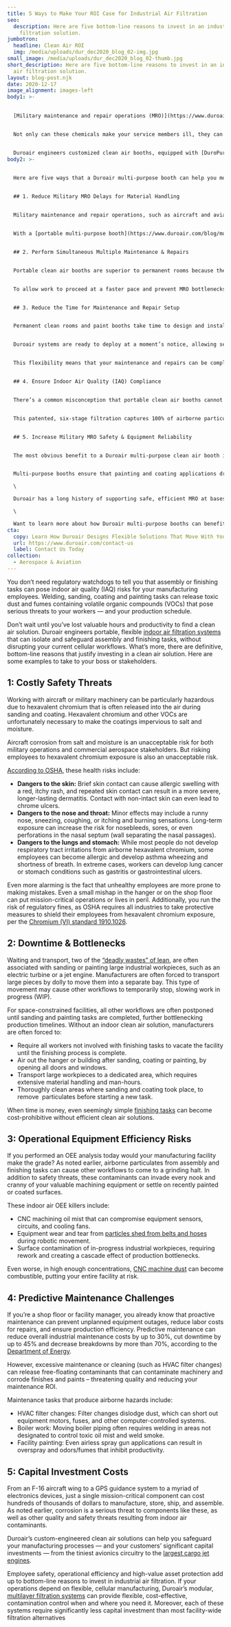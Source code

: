 ```yaml
---
title: 5 Ways to Make Your ROI Case for Industrial Air Filtration
seo:
  description: Here are five bottom-line reasons to invest in an industrial air
    filtration solution.
jumbotron:
  headline: Clean Air ROI
  img: /media/uploads/dur_dec2020_blog_02-img.jpg
small_image: /media/uploads/dur_dec2020_blog_02-thumb.jpg
short_description: Here are five bottom-line reasons to invest in an industrial
  air filtration solution.
layout: blog-post.njk
date: 2020-12-17
image_alignment: images-left
body1: >-
  

  [Military maintenance and repair operations (MRO)](https://www.duroair.com/industries/defense/) often require processes that can expose service members to airborne hazards. From coating propeller blades to prevent corrosion to sanding and painting MRAPs for redeployment, these processes release extremely toxic chemicals into the air, most notably hexavalent chromium, isocyanates and VOCs.


  Not only can these chemicals make your service members ill, they can also interfere with the quality of the final build, potentially resulting in a mission-critical failure. Until recently, permanent clean rooms and paint booths were the only option to keep military service members safe during MRO. But permanent clean rooms and paint booths are difficult and time consuming to build, and may be impossible to install on deadline in military bases, hangars, and other forward operating bases.


  Duroair engineers customized clean air booths, equipped with [DuroPure™ industrial air filtration](https://www.duroair.com/products/duropure/) together with a flexible [DuroRoom™ retractable enclosure](https://www.duroair.com/products/duroroom/). These multi-purpose booths can provide the same safety benefits of a permanent clean room, while saving time and expense.
body2: >-
  

  Here are five ways that a Duroair multi-purpose booth can help you more cost-effectively optimize MRO, while protecting your service members during essential maintenance and repair tasks.


  ## 1. Reduce Military MRO Delays for Material Handling


  Military maintenance and repair operations, such as aircraft and aviation MRO, may require moving colossal machines and parts. Many of these workpieces are large enough to shut down an entire hangar or facility when in transit to a permanent clean room. Relocating a large workpiece like a cargo plane engine into a clean room requires extensive material handling time and resources.


  With a [portable multi-purpose booth](https://www.duroair.com/blog/multi-chamber-clean-air-booth-offers-space-efficiency-with-maximum-flexibility), you bring the clean air to the part or equipment rather than the other way around. Not only does this reduce material handling time, it also increases work safety and reduces labor needs, since portable clean air booths are easier to move than massive pieces of equipment.


  ## 2. Perform Simultaneous Multiple Maintenance & Repairs


  Portable clean air booths are superior to permanent rooms because they allow your team to [conduct multiple work activities at once](https://www.duroair.com/resources/case-studies/military-base-eliminates-outsourcing-of-surface-prep-work-painting/). Instead of having to sand, then paint, then coat, your team can potentially be completing all three stages at once on three different parts — utilizing Duroair portable booths. These booths also come equipped with filtration systems that make it easy to simply change out the DuroPure filters in each booth for each maintenance task.


  To allow work to proceed at a faster pace and prevent MRO bottlenecks, Duroair’s clean air booths [can be customized for up to three chambers](https://www.duroair.com/blog/multi-chamber-clean-air-booth-offers-space-efficiency-with-maximum-flexibility), to suit whatever work you need done at that moment in time. With this flexible clean air system, your team isn’t limited to a fixed clean room layout.


  ## 3. Reduce the Time for Maintenance and Repair Setup


  Permanent clean rooms and paint booths take time to design and install, and time is a luxury that military MRO teams do not have. Furthermore, installing a permanent system may simply not be an option in forward operating bases where the situation is constantly in flux.


  Duroair systems are ready to deploy at a moment’s notice, allowing service members to get started right away on MRO tasks. When not in use, the booths can retract to 20% of their extended length for easy storage. This also maximizes your hangar or facility space for mission readiness.


  This flexibility means that your maintenance and repairs can be completed on time and that your enlisted personnel will have the reliable equipment they need to carry out their directives.


  ## 4. Ensure Indoor Air Quality (IAQ) Compliance


  There’s a common misconception that portable clean air booths cannot provide the same level of air filtration as a hard-walled room. Fortunately, DuroPure filtration has undergone third-party testing to verify contaminant levels fall far below OSHA allowable standards and accommodate MERV 15, HEPA or NESHAP 319 standards by capturing particulates to .03 microns.


  This patented, six-stage filtration captures 100% of airborne particulates, gasses and vapors. Meanwhile, the DuroRoom enclosure interlocks a fan, spray air and a VOC monitor all together, ensuring filtered air is recirculated within the enclosure. This eliminates the needs for venting, ducting and makeup air. Learn more about how our air filters and portable enclosures work together in our [six-stage filtration guide](https://www.duroair.com/blog/how-duropures-6-stage-industrial-air-filtration-system-works-in-a-portable-enclosure).


  ## 5. Increase Military MRO Safety & Equipment Reliability


  The most obvious benefit to a Duroair multi-purpose clean air booth is that it protects service members from the toxic chemicals involved in [military maintenance and repair operations](https://www.duroair.com/industries/defense/), such as aircraft and aviation MRO. Most importantly, these clean air systems improve MRO outcomes, such as anti-corrosion coating. In turn, military service members do not have to worry about equipment failure in the field, such as an aircraft propeller or cargo plane engine.


  Multi-purpose booths ensure that painting and coating applications dry properly by stopping dust and other air particulates from interfering with the curing process. If these coatings do not cure completely, corrosion can result in equipment failure. Equipment failure not only endangers the mission, it endangers the lives of enlisted men and women. Duroair clean air systems are a crucial part of corrosion prevention and ensuring that military equipment remains safe to operate.\

  \

  Duroair has a long history of supporting safe, efficient MRO at bases in Germany, Japan and across the U.S. We’ve also designed and installed over 250 systems at commercial manufacturers, aerospace and spaceflight operations.\

  \

  Want to learn more about how Duroair multi-purpose booths can benefit your military maintenance, repair and operations? [Contact our industrial clean air experts today](https://www.duroair.com/request-for-quote/) for a free consultation.
cta:
  copy: Learn How Duroair Designs Flexible Solutions That Move With Your Workflow
  url: https://www.duroair.com/contact-us
  label: Contact Us Today
collection:
  - Aerospace & Aviation
---
```

You don’t need regulatory watchdogs to tell you that assembly or finishing tasks can pose indoor air quality (IAQ) risks for your manufacturing employees. Welding, sanding, coating and painting tasks can release toxic dust and fumes containing volatile organic compounds (VOCs) that pose serious threats to your workers — and your production schedule.

Don’t wait until you’ve lost valuable hours and productivity to find a clean air solution. Duroair engineers portable, flexible [indoor air filtration systems](https://www.duroair.com/solutions/clean-rooms) that can isolate and safeguard assembly and finishing tasks, without disrupting your current cellular workflows. What’s more, there are definitive, bottom-line reasons that justify investing in a clean air solution. Here are some examples to take to your boss or stakeholders.

## 1: Costly Safety Threats

Working with aircraft or military machinery can be particularly hazardous due to hexavalent chromium that is often released into the air during sanding and coating. Hexavalent chromium and other VOCs are unfortunately necessary to make the coatings impervious to salt and moisture.

Aircraft corrosion from salt and moisture is an unacceptable risk for both military operations and commercial aerospace stakeholders. But risking employees to hexavalent chromium exposure is also an unacceptable risk. 

[According to OSHA](https://www.osha.gov/OshDoc/data_General_Facts/hexavalent_chromium.pdf), these health risks include: 

* **Dangers to the skin:** Brief skin contact can cause allergic swelling with a red, itchy rash, and repeated skin contact can result in a more severe, longer-lasting dermatitis. Contact with non-intact skin can even lead to chrome ulcers.
* **Dangers to the nose and throat:** Minor effects may include a runny nose, sneezing, coughing, or itching and burning sensations. Long-term exposure can increase the risk for nosebleeds, sores, or even perforations in the nasal septum (wall separating the nasal passages).
* **Dangers to the lungs and stomach:** While most people do not develop respiratory tract irritations from airborne hexavalent chromium, some employees can become allergic and develop asthma wheezing and shortness of breath. In extreme cases, workers can develop lung cancer or stomach conditions such as gastritis or gastrointestinal ulcers.

Even more alarming is the fact that unhealthy employees are more prone to making mistakes. Even a small mishap in the hanger or on the shop floor can put mission-critical operations or lives in peril. Additionally, you run the risk of regulatory fines, as OSHA requires all industries to take protective measures to shield their employees from hexavalent chromium exposure, per the [Chromium (VI) standard 1910.1026](https://www.osha.gov/laws-regs/regulations/standardnumber/1910/1910.1026).

## 2: Downtime & Bottlenecks

Waiting and transport, two of the [“deadly wastes” of lean](https://www.duroair.com/blog/lean-modular-industrial-air-filtration), are often associated with sanding or painting large industrial workpieces, such as an electric turbine or a jet engine. Manufacturers are often forced to transport large pieces by dolly to move them into a separate bay. This type of movement may cause other workflows to temporarily stop, slowing work in progress (WIP).

For space-constrained facilities, all other workflows are often postponed until sanding and painting tasks are completed, further bottlenecking production timelines. Without an indoor clean air solution, manufacturers are often forced to:

* Require all workers not involved with finishing tasks to vacate the facility until the finishing process is complete.
* Air out the hanger or building after sanding, coating or painting, by opening all doors and windows.
* Transport large workpieces to a dedicated area, which requires extensive material handling and man-hours.
* Thoroughly clean areas where sanding and coating took place, to remove  particulates before starting a new task.

When time is money, even seemingly simple [finishing tasks](https://www.duroair.com/solutions/painting-coating) can become cost-prohibitive without efficient clean air solutions.

## 3: Operational Equipment Efficiency Risks

If you performed an OEE analysis today would your manufacturing facility make the grade? As noted earlier, airborne particulates from assembly and finishing tasks can cause other workflows to come to a grinding halt. In addition to safety threats, these contaminants can invade every nook and cranny of your valuable machining equipment or settle on recently painted or coated surfaces.

These indoor air OEE killers include:

* CNC machining oil mist that can compromise equipment sensors, circuits, and cooling fans.
* Equipment wear and tear from [particles shed from belts and hoses](https://www.robotics.org/content-detail.cfm/Industrial-Robotics-Editorials/Contamination-free-automation/content_id/9260) during robotic movement.
* Surface contamination of in-progress industrial workpieces, requiring rework and creating a cascade effect of production bottlenecks. 

Even worse, in high enough concentrations, [CNC machine dust](https://www.duroair.com/solutions/dust-collection) can become combustible, putting your entire facility at risk.

## 4: Predictive Maintenance Challenges

If you’re a shop floor or facility manager, you already know that proactive maintenance can prevent unplanned equipment outages, reduce labor costs for repairs, and ensure production efficiency. Predictive maintenance can reduce overall industrial maintenance costs by up to 30%, cut downtime by up to 45% and decrease breakdowns by more than 70%, according to the [Department of Energy](https://www.energy.gov/sites/prod/files/2013/10/f3/omguide_complete.pdf).

However, excessive maintenance or cleaning (such as HVAC filter changes) can release free-floating contaminants that can contaminate machinery and corrode finishes and paints – threatening quality and reducing your maintenance ROI.

Maintenance tasks that produce airborne hazards include:

* HVAC filter changes: Filter changes dislodge dust, which can short out equipment motors, fuses, and other computer-controlled systems.
* Boiler work: Moving boiler piping often requires welding in areas not designated to control toxic oil mist and weld smoke.
* Facility painting: Even airless spray gun applications can result in overspray and odors/fumes that inhibit productivity.

## 5: Capital Investment Costs

From an F-16 aircraft wing to a GPS guidance system to a myriad of electronics devices, just a single mission-critical component can cost hundreds of thousands of dollars to manufacture, store, ship, and assemble. As noted earlier, corrosion is a serious threat to components like these, as well as other quality and safety threats resulting from indoor air contaminants.

Duroair’s custom-engineered clean air solutions can help you safeguard your manufacturing processes — and your customers’ significant capital investments — from the tiniest avionics circuitry to the [largest cargo jet engines](https://www.duroair.com/industries/aerospace-aviation).

Employee safety, operational efficiency and high-value asset protection add up to bottom-line reasons to invest in industrial air filtration. If your operations depend on flexible, cellular manufacturing, Duroair’s modular, [multilayer filtration systems](https://www.duroair.com/products/duropure) can provide flexible, cost-effective, contamination control when and where you need it. Moreover, each of these systems require significantly less capital investment than most facility-wide filtration alternatives